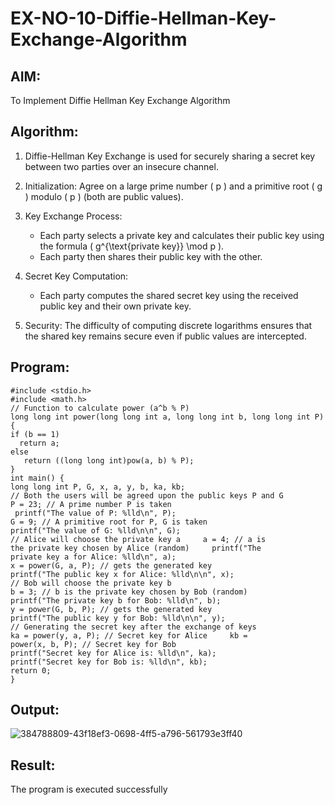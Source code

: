 # EX-NO-10-Diffie-Hellman-Key-Exchange-Algorithm

## AIM:
To Implement Diffie Hellman Key Exchange Algorithm 

## Algorithm:

1. Diffie-Hellman Key Exchange is used for securely sharing a secret key between two parties over an insecure channel.

2. Initialization: Agree on a large prime number \( p \) and a primitive root \( g \) modulo \( p \) (both are public values).

3. Key Exchange Process: 
   - Each party selects a private key and calculates their public key using the formula \( g^{\text{private key}} \mod p \).
   - Each party then shares their public key with the other.

4. Secret Key Computation: 
   - Each party computes the shared secret key using the received public key and their own private key.

5. Security: The difficulty of computing discrete logarithms ensures that the shared key remains secure even if public values are intercepted.

## Program:

~~~
#include <stdio.h>  
#include <math.h>  
// Function to calculate power (a^b % P)  
long long int power(long long int a, long long int b, long long int P) {     
if (b == 1)         
  return a;
else  
   return ((long long int)pow(a, b) % P);  
}  
int main() {  
long long int P, G, x, a, y, b, ka, kb;  
// Both the users will be agreed upon the public keys P and G     
P = 23; // A prime number P is taken
 printf("The value of P: %lld\n", P);  
G = 9; // A primitive root for P, G is taken     
printf("The value of G: %lld\n\n", G);  
// Alice will choose the private key a     a = 4; // a is 
the private key chosen by Alice (random)     printf("The 
private key a for Alice: %lld\n", a);  
x = power(G, a, P); // gets the generated key     
printf("The public key x for Alice: %lld\n\n", x);  
// Bob will choose the private key b  
b = 3; // b is the private key chosen by Bob (random)     
printf("The private key b for Bob: %lld\n", b);  
y = power(G, b, P); // gets the generated key     
printf("The public key y for Bob: %lld\n\n", y);  
// Generating the secret key after the exchange of keys     
ka = power(y, a, P); // Secret key for Alice     kb = 
power(x, b, P); // Secret key for Bob  
printf("Secret key for Alice is: %lld\n", ka);     
printf("Secret key for Bob is: %lld\n", kb);  
return 0;  
}
~~~


## Output:

![384788809-43f18ef3-0698-4ff5-a796-561793e3ff40](https://github.com/user-attachments/assets/9fb58a11-3f16-4ebf-82a4-18c312ac0f1d)


## Result:
  The program is executed successfully

